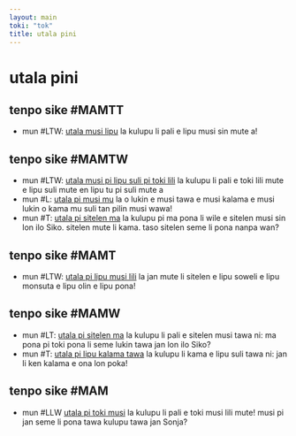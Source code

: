 ```yaml
---
layout: main
toki: "tok"
title: utala pini
---
```



# utala pini

## tenpo sike #MAMTT

- mun #LTW: [utala musi lipu](/mamtt/lipu-musi/) la kulupu li pali e lipu musi sin mute a!


## tenpo sike #MAMTW

- mun #LTW: [utala musi pi lipu suli pi toki lili](/mamtw/toki-en-lipu/index.md) la kulupu li pali e toki lili mute e lipu suli mute en lipu tu pi suli mute a
- mun #L: [utala pi musi mu](/mamtw/musi-mu/) la o lukin e musi tawa e musi kalama e musi lukin o kama mu suli tan pilin musi wawa!
- mun #T: [utala pi sitelen ma](/mamtw/sitelen-ma-nanpa-tu/) la kulupu pi ma pona li wile e sitelen musi sin lon ilo Siko. sitelen mute li kama. taso sitelen seme li pona nanpa wan?

## tenpo sike #MAMT

- mun #LTW: [utala pi lipu musi lili](/mamt/lipu-lili/) la jan mute li sitelen e lipu soweli e lipu monsuta e lipu olin e lipu pona!

## tenpo sike #MAMW

- mun #LT: [utala pi sitelen ma](/mamw/sitelen-ma/) la kulupu li pali e sitelen musi tawa ni: ma pona pi toki pona li seme lukin tawa jan lon ilo Siko?
- mun #T: [utala pi lipu kalama tawa](/mamw/lipu-kalama-tawa/) la kulupu li kama e lipu suli tawa ni: jan li ken kalama e ona lon poka!


## tenpo sike #MAM

- mun #LLW [utala pi toki musi](/mam/toki-musi-lili/) la kulupu li pali e toki musi lili mute! musi pi jan seme li pona tawa kulupu tawa jan Sonja?










